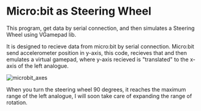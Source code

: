 # Micro:bit as Steering Wheel

This program, get data by serial connection, and then simulates a Steering Wheel using VGamepad lib.

It is designed to recieve data from micro:bit by serial connection. Micro:bit send accelerometer position in y-axis, this code, recieves that and then emulates a virtual gamepad,
where y-axis recieved is "translated" to the x-axis of the left analogue.

![microbit_axes](https://github.com/lukkyye/mbit_stwheel/assets/97102436/143f2775-0e8a-4e01-a8b0-c6a14efe8d32)

When you turn the steering wheel 90 degrees, it reaches the maximum range of the left analogue, I will soon take care of expanding the range of rotation.
